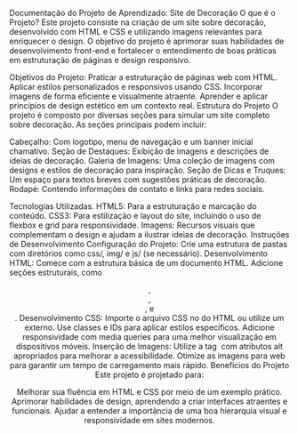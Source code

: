 Documentação do Projeto de Aprendizado: Site de Decoração
O que é o Projeto?
Este projeto consiste na criação de um site sobre decoração, desenvolvido com HTML e CSS e utilizando imagens relevantes para enriquecer o design. O objetivo do projeto é aprimorar suas habilidades de desenvolvimento front-end e fortalecer o entendimento de boas práticas em estruturação de páginas e design responsivo.

Objetivos do Projeto:
Praticar a estruturação de páginas web com HTML.
Aplicar estilos personalizados e responsivos usando CSS.
Incorporar imagens de forma eficiente e visualmente atraente.
Aprender e aplicar princípios de design estético em um contexto real.
Estrutura do Projeto
O projeto é composto por diversas seções para simular um site completo sobre decoração. As seções principais podem incluir:

Cabeçalho: Com logotipo, menu de navegação e um banner inicial chamativo.
Seção de Destaques: Exibição de imagens e descrições de ideias de decoração.
Galeria de Imagens: Uma coleção de imagens com designs e estilos de decoração para inspiração.
Seção de Dicas e Truques: Um espaço para textos breves com sugestões práticas de decoração.
Rodapé: Contendo informações de contato e links para redes sociais.

Tecnologias Utilizadas.
HTML5: Para a estruturação e marcação do conteúdo.
CSS3: Para estilização e layout do site, incluindo o uso de flexbox e grid para responsividade.
Imagens: Recursos visuais que complementam o design e ajudam a ilustrar ideias de decoração.
Instruções de Desenvolvimento
Configuração do Projeto: Crie uma estrutura de pastas com diretórios como css/, img/ e js/ (se necessário).
Desenvolvimento HTML:
Comece com a estrutura básica de um documento HTML.
Adicione seções estruturais, como <header>, <main>, <section>, e <footer>.
Desenvolvimento CSS:
Importe o arquivo CSS no <head> do HTML ou utilize um <link> externo.
Use classes e IDs para aplicar estilos específicos.
Adicione responsividade com media queries para uma melhor visualização em dispositivos móveis.
Inserção de Imagens:
Utilize a tag <img> com atributos alt apropriados para melhorar a acessibilidade.
Otimize as imagens para web para garantir um tempo de carregamento mais rápido.
Benefícios do Projeto
Este projeto é projetado para:

Melhorar sua fluência em HTML e CSS por meio de um exemplo prático.
Aprimorar habilidades de design, aprendendo a criar interfaces atraentes e funcionais.
Ajudar a entender a importância de uma boa hierarquia visual e responsividade em sites modernos.
